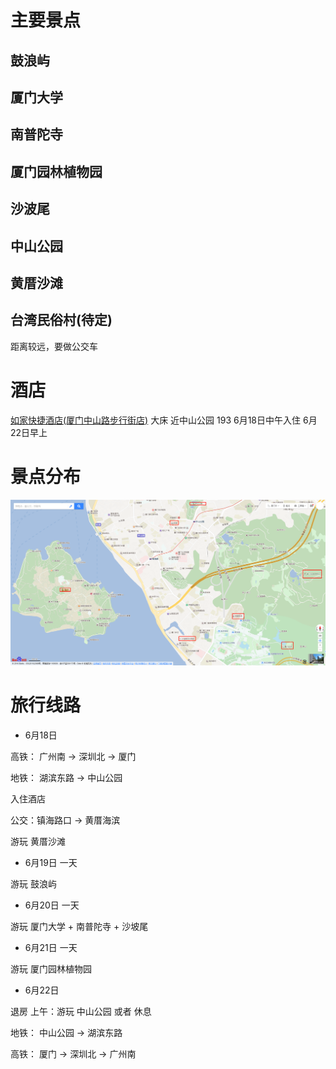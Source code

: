 # 主要景点
## 鼓浪屿

## 厦门大学

## 南普陀寺

## 厦门园林植物园

## 沙波尾

## 中山公园

## 黄厝沙滩

## 台湾民俗村(待定)
距离较远，要做公交车

# 酒店
[如家快捷酒店(厦门中山路步行街店)](http://hotels.ctrip.com/hotel/1583166.html?isFull=F#ctm_ref=hod_sr_lst_dl_n_1_8) 大床 近中山公园 193
6月18日中午入住 6月22日早上

# 景点分布
![厦门景点分布1](厦门景点分布.png)


# 旅行线路

* 6月18日 

高铁： 广州南 -> 深圳北 -> 厦门

地铁： 湖滨东路 -> 中山公园

入住酒店

公交：镇海路口 -> 黄厝海滨

游玩 黄厝沙滩

* 6月19日 一天

游玩 鼓浪屿

* 6月20日 一天

游玩 厦门大学 + 南普陀寺 + 沙坡尾

* 6月21日 一天

游玩 厦门园林植物园

* 6月22日

退房
上午：游玩 中山公园 或者 休息

地铁： 中山公园 -> 湖滨东路 

高铁： 厦门 -> 深圳北 -> 广州南


